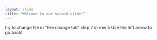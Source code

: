 ```yaml
---
layout: slide
title: "Welcome to our second slide!"
---
```

try to change file in "File change tab" step 7 in row 5
Use the left arrow to go back!
